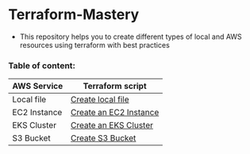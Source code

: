 # Terraform-Mastery

- This repository helps you to create different types of local and AWS resources using terraform with best practices

### Table of content:

| AWS Service    | Terraform script |
| -------- | ------- |
| Local file | <a href="https://github.com/DevMadhup/Terraform-Mastery/tree/main/CreateLocalFile">Create local file</a>     |
| EC2 Instance | <a href="https://github.com/DevMadhup/Terraform-Mastery/tree/main/CreateEC2">Create an EC2 Instance</a>     |
| EKS Cluster | <a href="https://github.com/DevMadhup/Terraform-Mastery/tree/main/CreateEKS">Create an EKS Cluster</a>     |
| S3 Bucket | <a href="https://github.com/DevMadhup/Terraform-Mastery/tree/main/CreateS3">Create S3 Bucket</a>     |


